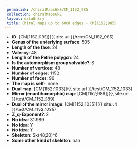 ```yaml
--- 
 permalink: /chiralMaps6kE/CM_1152_985 
 collection: chiralMaps6kE
 layout: dataEntry
 title: Chiral maps up to 6000 edges - CM[1152;985]
---
```


- **ID**: [CM[1152;985]]({{ site.url }}/test/CM_1152_985)
- **Genus of the underlying surface**: 505
- **Length of the face**: 24
- **Valency**: 48
- **Length of the Petrie polygon**: 24
- **Is the automorphism group solvable?**: S
- **Number of vertices**: 48
- **Number of edges**: 1152
- **Number of faces**: 96
- **The map is self-**: none
- **Dual map**: [CM[1152;1033]]({{ site.url }}/test/CM_1152_1033)
- **Mirror (enantihomorphic) map**: [CM[1152;989]]({{ site.url }}/test/CM_1152_989)
- **Dual of the mirror image**: [CM[1152;1035]]({{ site.url }}/test/CM_1152_1035)
- **Z_q-Exponent?**: 2
- **No idea**:  31:989
- **No idea**: Y
- **No idea**: Y
- **Skeleton**: Sk(48;20)^6
- **Some other kind of skeleton**: nan
